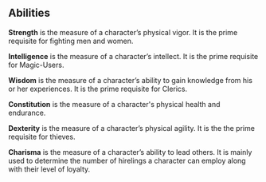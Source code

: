 ## Abilities

**Strength** is the measure of a character’s physical vigor. It is the prime requisite for fighting men and women.

**Intelligence** is the measure of a character’s intellect. It is the prime requisite for Magic-Users.

**Wisdom** is the measure of a character’s ability to gain knowledge from his or her experiences. It is the prime requisite for Clerics.

**Constitution** is the measure of a character's physical health and endurance.

**Dexterity** is the measure of a character’s physical agility. It is the the prime requisite for thieves.

**Charisma** is the measure of a character’s ability to lead others. It is mainly used to determine the number of hirelings a character can employ along with their level of loyalty.